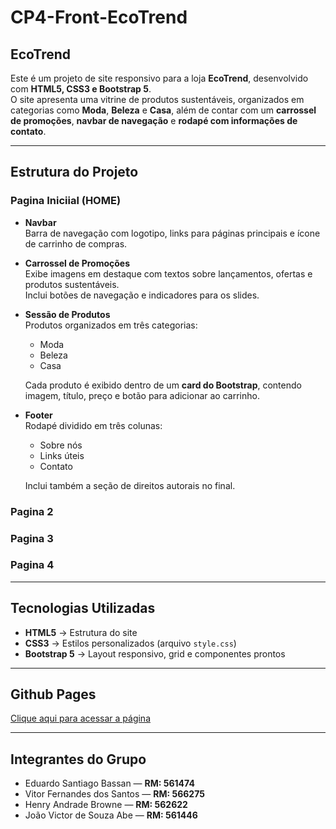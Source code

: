 # CP4-Front-EcoTrend
## EcoTrend

Este é um projeto de site responsivo para a loja **EcoTrend**, desenvolvido com **HTML5, CSS3 e Bootstrap 5**.  
O site apresenta uma vitrine de produtos sustentáveis, organizados em categorias como **Moda**, **Beleza** e **Casa**, além de contar com um **carrossel de promoções**, **navbar de navegação** e **rodapé com informações de contato**.

---

## Estrutura do Projeto
### Pagina Iniciial (HOME)

- **Navbar**  
  Barra de navegação com logotipo, links para páginas principais e ícone de carrinho de compras.

- **Carrossel de Promoções**  
  Exibe imagens em destaque com textos sobre lançamentos, ofertas e produtos sustentáveis.  
  Inclui botões de navegação e indicadores para os slides.

- **Sessão de Produtos**  
  Produtos organizados em três categorias:
  - Moda
  - Beleza
  - Casa  

  Cada produto é exibido dentro de um **card do Bootstrap**, contendo imagem, título, preço e botão para adicionar ao carrinho.

- **Footer**  
  Rodapé dividido em três colunas:
  - Sobre nós  
  - Links úteis  
  - Contato  

  Inclui também a seção de direitos autorais no final.

### Pagina 2

### Pagina 3

### Pagina 4

---

## Tecnologias Utilizadas

- **HTML5** → Estrutura do site  
- **CSS3** → Estilos personalizados (arquivo `style.css`)  
- **Bootstrap 5** → Layout responsivo, grid e componentes prontos  

---

## Github Pages

[Clique aqui para acessar a página](https://mrjoaoabe.github.io/CP4-Front-EcoTrend/)

---

## Integrantes do Grupo

- Eduardo Santiago Bassan — **RM: 561474**
- Vitor Fernandes dos Santos — **RM: 566275**
- Henry Andrade Browne — **RM: 562622**
- João Victor de Souza Abe — **RM: 561446**
